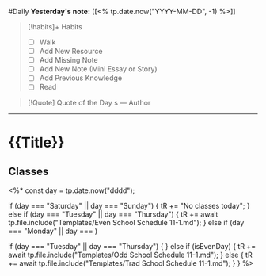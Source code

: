 #Daily
**Yesterday's note:** [[<% tp.date.now("YYYY-MM-DD", -1) %>]]

> [!habits]+ Habits 
>- [ ] Walk 
>- [ ] Add New Resource
> - [ ] Add Missing Note
> - [ ] Add New Note (Mini Essay or Story)
> - [ ] Add Previous Knowledge  
> - [ ] Read

> [!Quote]  Quote of the Day
> s
> — Author


<hr>

# {{Title}}




## Classes 
<%*
const day = tp.date.now("dddd"); 

if (day === "Saturday" || day === "Sunday") {
  tR += "No classes today";
} else if (day === "Tuesday" || day === "Thursday") {
  tR += await tp.file.include("Templates/Even School Schedule 11-1.md");
} else if (day === "Monday" || day === )


  if (day === "Tuesday" || day === "Thursday") {
  } else if (isEvenDay) {
    tR += await tp.file.include("Templates/Odd School Schedule 11-1.md");
  } else {
    tR += await tp.file.include("Templates/Trad School Schedule 11-1.md");
  }
}
%>